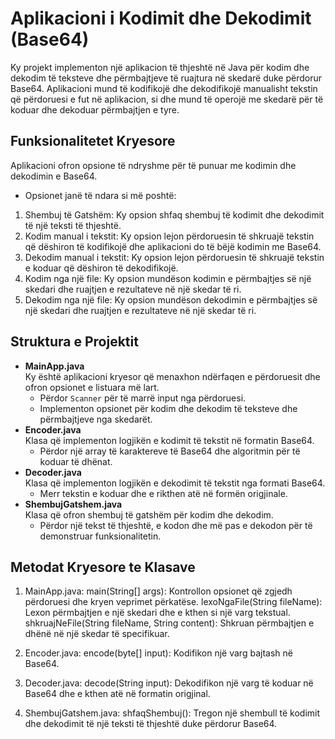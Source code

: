 # Aplikacioni i Kodimit dhe Dekodimit (Base64)
Ky projekt implementon një aplikacion të thjeshtë në Java për kodim dhe dekodim të teksteve dhe përmbajtjeve të ruajtura në skedarë duke përdorur Base64. Aplikacioni mund të kodifikojë dhe dekodifikojë manualisht tekstin që përdoruesi e fut në aplikacion, si dhe mund të operojë me skedarë për të koduar dhe dekoduar përmbajtjen e tyre.

## Funksionalitetet Kryesore
Aplikacioni ofron opsione të ndryshme për të punuar me kodimin dhe dekodimin e Base64.
- Opsionet janë të ndara si më poshtë:
1. Shembuj të Gatshëm: Ky opsion shfaq shembuj të kodimit dhe dekodimit të një teksti të thjeshtë.
2. Kodim manual i tekstit: Ky opsion lejon përdoruesin të shkruajë tekstin që dëshiron të kodifikojë dhe aplikacioni do të bëjë kodimin me Base64.
3. Dekodim manual i tekstit: Ky opsion lejon përdoruesin të shkruajë tekstin e koduar që dëshiron të dekodifikojë.
4. Kodim nga një file: Ky opsion mundëson kodimin e përmbajtjes së një skedari dhe ruajtjen e rezultateve në një skedar të ri.
5. Dekodim nga një file: Ky opsion mundëson dekodimin e përmbajtjes së një skedari dhe ruajtjen e rezultateve në një skedar të ri.

## Struktura e Projektit
- **MainApp.java**  
  Ky është aplikacioni kryesor që menaxhon ndërfaqen e përdoruesit dhe ofron opsionet e listuara më lart.  
  - Përdor `Scanner` për të marrë input nga përdoruesi.  
  - Implementon opsionet për kodim dhe dekodim të teksteve dhe përmbajtjeve nga skedarët.
- **Encoder.java**  
  Klasa që implementon logjikën e kodimit të tekstit në formatin Base64.  
  - Përdor një array të karaktereve të Base64 dhe algoritmin për të koduar të dhënat.
- **Decoder.java**  
  Klasa që implementon logjikën e dekodimit të tekstit nga formati Base64.  
  - Merr tekstin e koduar dhe e rikthen atë në formën origjinale.
- **ShembujGatshem.java**  
  Klasa që ofron shembuj të gatshëm për kodim dhe dekodim.  
  - Përdor një tekst të thjeshtë, e kodon dhe më pas e dekodon për të demonstruar funksionalitetin.

## Metodat Kryesore te Klasave
1. MainApp.java:
main(String[] args): Kontrollon opsionet që zgjedh përdoruesi dhe kryen veprimet përkatëse.
lexoNgaFile(String fileName): Lexon përmbajtjen e një skedari dhe e kthen si një varg tekstual.
shkruajNeFile(String fileName, String content): Shkruan përmbajtjen e dhënë në një skedar të specifikuar.

2. Encoder.java:
encode(byte[] input): Kodifikon një varg bajtash në Base64.

3. Decoder.java:
decode(String input): Dekodifikon një varg të koduar në Base64 dhe e kthen atë në formatin origjinal.

4. ShembujGatshem.java:
shfaqShembuj(): Tregon një shembull të kodimit dhe dekodimit të një teksti të thjeshtë duke përdorur Base64.
